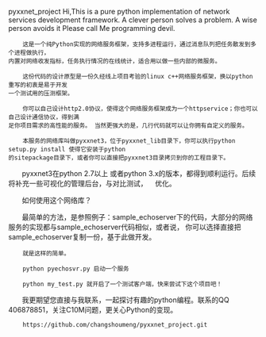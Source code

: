 pyxxnet_project
Hi,This is a pure python implementation of network services development framework.
A clever person solves a problem. A wise person avoids it
Please call Me programming devil.

        这是一个纯Python实现的网络服务框架，支持多进程运行，通过消息队列把任务散发到多个进程做执行，
    内置对网络收发指标，任务执行情况的在线统计，适合用以做一些内部的微服务。
    
        这份代码的设计原型是一份久经线上项目考验的linux c++网络服务框架，换以python重写的初衷是易于开发
    一个测试用的压测框架。    

        你可以自己设计http2.0协议，使得这个网络服务框架成为一个httpservice；你也可以自己设计通信协议，得到满
    足你项目需求的高性能的服务。 当然更强大的是，几行代码就可以让你拥有自定义的服务。

        本服务的网络库叫做pyxxnet3，位于pyxxnet_lib目录下，你可以执行python setup.py install 使得它安装于python
    的sitepackage目录下，或者你可以直接把pyxxnet3目录拷贝到你的工程目录下。
    
        pyxxnet3在python 2.7以上 或者python 3.x的版本，都得到顺利运行。后续将补充一些可视化的管理后台，与对比测试，
    优化。

        如何使用这个网络库？
        
        最简单的方法，是参照例子：sample_echoserver下的代码，大部分的网络服务的实现都与sample_echoserver代码相似，或者说，
    你可以选择直接把sample_echoserver复制一份，基于此做开发。

        就是这样的简单。

        python pyechosvr.py 启动一个服务

        python my_test.py 就开启了一个测试客户端，快来尝试下这个项目吧！

        我更期望您直接与我联系，一起探讨有趣的python编程。联系的QQ 406878851，关注C10M问题，更关心Python的变现。
        
        https://github.com/changshoumeng/pyxxnet_project.git







